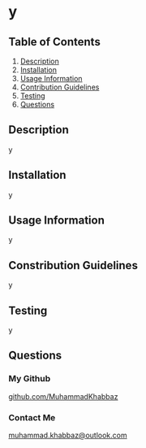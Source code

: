 # y
## Table of Contents
1. [Description](#description) 
2. [Installation](#installation)
3. [Usage Information](#usage-information)
4. [Contribution Guidelines](#contribution-guidelines)
5. [Testing](#testing)
6. [Questions](#questions)
## Description
y
## Installation
y
## Usage Information
y
## Constribution Guidelines
y
## Testing
y
## Questions
### My Github
[github.com/MuhammadKhabbaz](https://github.com/MuhammadKhabbaz)
### Contact Me
muhammad.khabbaz@outlook.com
